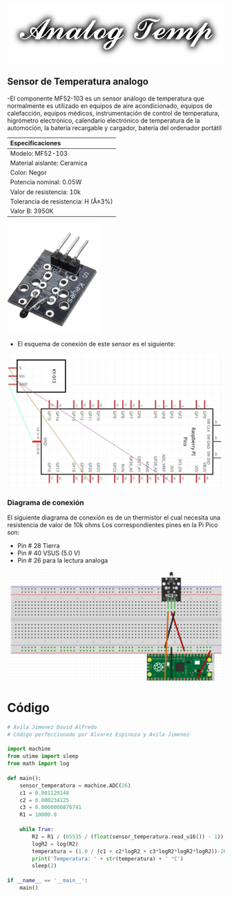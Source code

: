 ![](images/Logo.png)
## Sensor de Temperatura analogo

-El componente MF52-103 es un sensor análogo de temperatura que normalmente es utilizado en equipos de aire acondicionado, equipos de calefacción, equipos médicos, instrumentación de control de temperatura, higrómetro electrónico, calendario electrónico de temperatura de la automoción, la batería recargable y cargador, batería del ordenador portátil


|Especificaciones|
|:----|
|Modelo: MF52-103|
|Material aislante: Ceramica|
|Color: Negor|
|Potencia nominal: 0.05W|
|Valor de resistencia: 10k|
|Tolerancia de resistencia: H (Â±3%)|
|Valor B: 3950K|

![](images/Sensor_0.png)

- El esquema de conexión de este sensor es el siguiente:

![](images/Esquema.png)

### Diagrama de conexión

El siguiente diagrama de conexión es de un thermistor el cual necesita una resistencia de valor de 10k ohms
Los correspondientes pines en la Pi Pico son:
- Pin # 28 Tierra
- Pin # 40 VSUS (5.0 V)
- Pin # 26 para la lectura analoga

![](images/Diagram.png)

# Código

```python
# Avila Jimenez David Alfredo
# Código perfeccionado por Alvarez Espinoza y Avila Jimenez

import machine
from utime import sleep
from math import log

def main():
    sensor_temperatura = machine.ADC(26)
    c1 = 0.001129148
    c2 = 0.000234125
    c3 = 0.0000000876741
    R1 = 10000.0

    while True:
        R2 = R1 / (65535 / (float(sensor_temperatura.read_u16()) - 1))
        logR2 = log(R2)
        temperatura = (1.0 / (c1 + c2*logR2 + c3*logR2*logR2*logR2))-281.10
        print('Temperatura: ' + str(temperatura) + ' °C')
        sleep(2)

if __name__ == '__main__':
    main()
